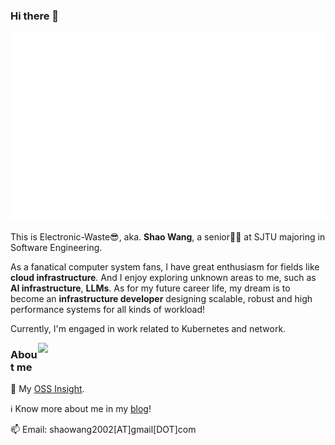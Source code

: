 
### Hi there 👋

<p align='center'>
    <a href="https://github.com/Electronic-Waste"><img src="/github-metrics.svg" alt="metrics"></a>
</p>

This is Electronic-Waste😎, aka. **Shao Wang**, a senior🧑‍🎓 at SJTU majoring in Software Engineering.  

As a fanatical computer system fans, I have great enthusiasm for fields like **cloud infrastructure**. And I enjoy exploring unknown areas to me, such as **AI infrastructure**, **LLMs**. As for my future career life, my dream is to become an **infrastructure developer** designing scalable, robust and high performance systems for all kinds of workload!

Currently, I'm engaged in work related to Kubernetes and network.

<img align='right' width=460px src='https://github-readme-stats.vercel.app/api?username=Electronic-Waste&show_icons=true&count_private=true&hide_title=true'/>

### About me

🌟 My [OSS Insight](https://ossinsight.io/analyze/Electronic-Waste).

ℹ️ Know more about me in my [blog](https://blog.electronicwaste.cn/about/)!

📫 Email: shaowang2002[AT]gmail[DOT]com





